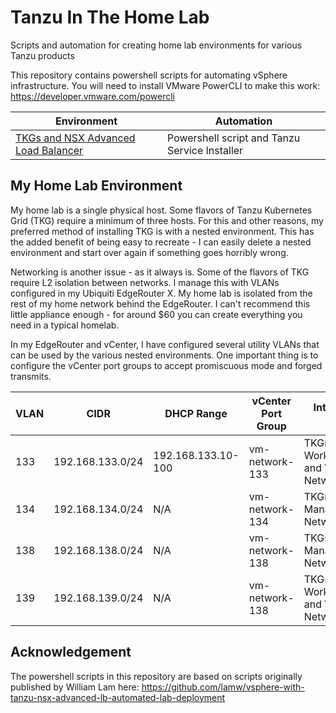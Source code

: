 # Tanzu In The Home Lab

Scripts and automation for creating home lab environments for various Tanzu products

This repository contains powershell scripts for automating vSphere infrastructure. You will need to install
VMware PowerCLI to make this work: https://developer.vmware.com/powercli

| Environment | Automation |
|---|---|
| [TKGs and NSX Advanced Load Balancer](tkgs-dvs) | Powershell script and Tanzu Service Installer |

## My Home Lab Environment

My home lab is a single physical host. Some flavors of Tanzu Kubernetes Grid (TKG) require a minimum of three hosts. For this
and other reasons, my preferred method of installing TKG is with a nested environment. This has the added benefit of being easy
to recreate - I can easily delete a nested environment and start over again if something goes horribly wrong.

Networking is another issue - as it always is. Some of the flavors of TKG require L2 isolation between networks. I manage this with
VLANs configured in my Ubiquiti EdgeRouter X. My home lab is isolated from the rest of my home network behind the EdgeRouter. I can't recommend
this little appliance enough - for around $60 you can create everything you need in a typical homelab.

In my EdgeRouter and vCenter, I have configured several utility VLANs that can be used by the various nested environments. One important
thing is to configure the vCenter port groups to accept promiscuous mode and forged transmits.

| VLAN | CIDR             | DHCP Range         | vCenter Port Group | Intended Use                  |
|------|------------------|--------------------|--------------------|-------------------------------|
| 133  | 192.168.133.0/24 | 192.168.133.10-100 | vm-network-133     | TKGm Workload and VIP Network |
| 134  | 192.168.134.0/24 | N/A                | vm-network-134     | TKGm Management Network       |
| 138  | 192.168.138.0/24 | N/A                | vm-network-138     | TKGs Management Network       |
| 139  | 192.168.139.0/24 | N/A                | vm-network-138     | TKGs Workload and VIP Network |


## Acknowledgement

The powershell scripts in this repository are based on scripts originally published by William Lam here: 
https://github.com/lamw/vsphere-with-tanzu-nsx-advanced-lb-automated-lab-deployment
